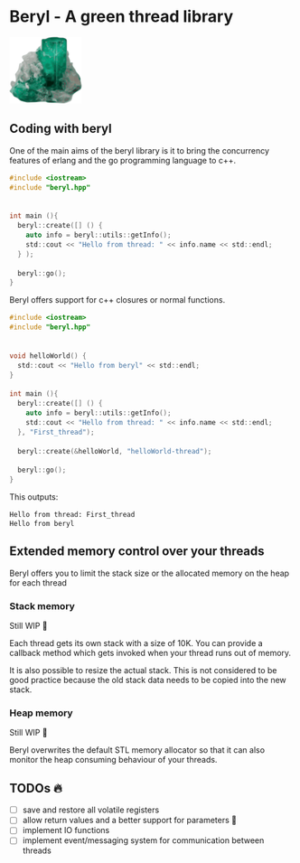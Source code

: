 # Beryl - A green thread library


![beryl icon](img/berylsvg.png)


## Coding with beryl

One of the main aims of the beryl library is it to bring the concurrency features of erlang and the go programming language to c++.
```c
#include <iostream>
#include "beryl.hpp"


int main (){
  beryl::create([] () {
    auto info = beryl::utils::getInfo();
    std::cout << "Hello from thread: " << info.name << std::endl;
  } );

  beryl::go();  
}
```


Beryl offers support for c++ closures or normal functions.

```c
#include <iostream>
#include "beryl.hpp"


void helloWorld() {
  std::cout << "Hello from beryl" << std::endl;
}

int main (){
  beryl::create([] () {
    auto info = beryl::utils::getInfo();
    std::cout << "Hello from thread: " << info.name << std::endl;
  }, "First_thread");

  beryl::create(&helloWorld, "helloWorld-thread");

  beryl::go();  
}
```
This outputs:

```
Hello from thread: First_thread
Hello from beryl
```



## Extended memory control over your threads

Beryl offers you to limit the stack size or the allocated memory on the heap
for each thread

### Stack memory
Still WIP :construction:

Each thread gets its own stack with a size of 10K.
You can provide a callback method which gets invoked when your thread
runs out of memory.

It is also possible to resize the actual stack.
This is not considered to be good practice because the
old stack data needs to be copied into the new stack.

### Heap memory
Still WIP :construction:

Beryl overwrites the default STL memory allocator so that it can
also monitor the heap consuming behaviour of your threads.


## TODOs :fire:

- [ ] save and restore all volatile registers
- [ ] allow return values and a better support for parameters :construction:
- [ ] implement IO functions
- [ ] implement event/messaging system for communication between threads

